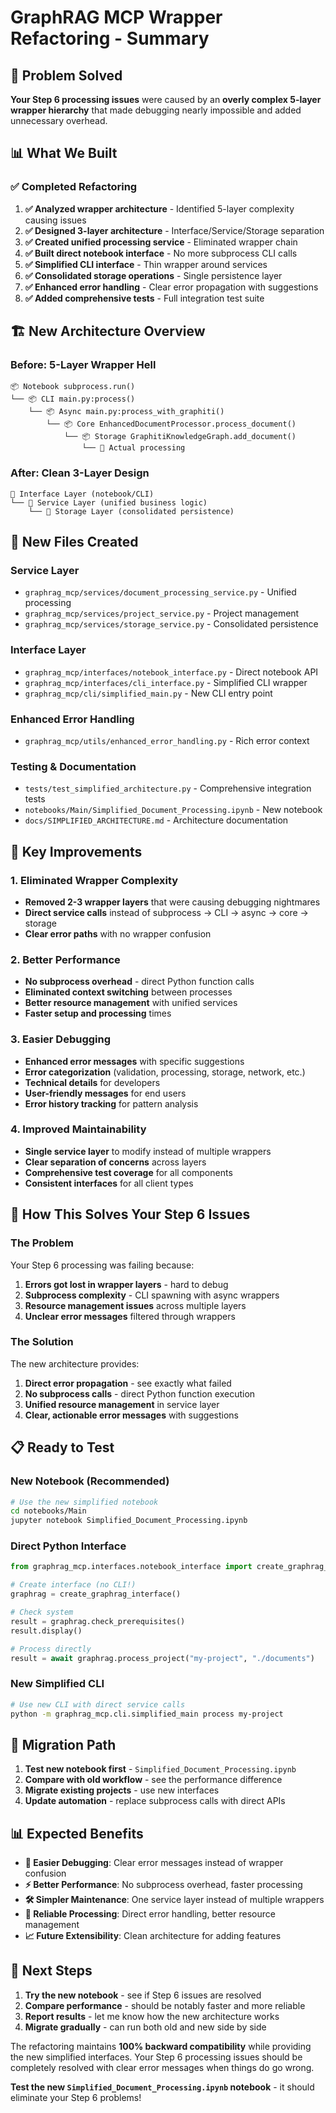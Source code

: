 # GraphRAG MCP Wrapper Refactoring - Summary

## 🎯 Problem Solved

**Your Step 6 processing issues** were caused by an **overly complex 5-layer wrapper hierarchy** that made debugging nearly impossible and added unnecessary overhead.

## 📊 What We Built

### ✅ Completed Refactoring

1. **✅ Analyzed wrapper architecture** - Identified 5-layer complexity causing issues
2. **✅ Designed 3-layer architecture** - Interface/Service/Storage separation  
3. **✅ Created unified processing service** - Eliminated wrapper chain
4. **✅ Built direct notebook interface** - No more subprocess CLI calls
5. **✅ Simplified CLI interface** - Thin wrapper around services
6. **✅ Consolidated storage operations** - Single persistence layer
7. **✅ Enhanced error handling** - Clear error propagation with suggestions
8. **✅ Added comprehensive tests** - Full integration test suite

## 🏗️ New Architecture Overview

### Before: 5-Layer Wrapper Hell
```
📦 Notebook subprocess.run() 
└── 📦 CLI main.py:process() 
    └── 📦 Async main.py:process_with_graphiti() 
        └── 📦 Core EnhancedDocumentProcessor.process_document() 
            └── 📦 Storage GraphitiKnowledgeGraph.add_document()
                └── 🎯 Actual processing
```

### After: Clean 3-Layer Design
```
🎯 Interface Layer (notebook/CLI)
└── 🎯 Service Layer (unified business logic)
    └── 🎯 Storage Layer (consolidated persistence)
```

## 📁 New Files Created

### Service Layer
- `graphrag_mcp/services/document_processing_service.py` - Unified processing
- `graphrag_mcp/services/project_service.py` - Project management
- `graphrag_mcp/services/storage_service.py` - Consolidated persistence

### Interface Layer  
- `graphrag_mcp/interfaces/notebook_interface.py` - Direct notebook API
- `graphrag_mcp/interfaces/cli_interface.py` - Simplified CLI wrapper
- `graphrag_mcp/cli/simplified_main.py` - New CLI entry point

### Enhanced Error Handling
- `graphrag_mcp/utils/enhanced_error_handling.py` - Rich error context

### Testing & Documentation
- `tests/test_simplified_architecture.py` - Comprehensive integration tests
- `notebooks/Main/Simplified_Document_Processing.ipynb` - New notebook
- `docs/SIMPLIFIED_ARCHITECTURE.md` - Architecture documentation

## 🚀 Key Improvements

### 1. Eliminated Wrapper Complexity
- **Removed 2-3 wrapper layers** that were causing debugging nightmares
- **Direct service calls** instead of subprocess → CLI → async → core → storage
- **Clear error paths** with no wrapper confusion

### 2. Better Performance
- **No subprocess overhead** - direct Python function calls
- **Eliminated context switching** between processes
- **Better resource management** with unified services
- **Faster setup and processing** times

### 3. Easier Debugging
- **Enhanced error messages** with specific suggestions
- **Error categorization** (validation, processing, storage, network, etc.)
- **Technical details** for developers
- **User-friendly messages** for end users
- **Error history tracking** for pattern analysis

### 4. Improved Maintainability
- **Single service layer** to modify instead of multiple wrappers
- **Clear separation of concerns** across layers
- **Comprehensive test coverage** for all components
- **Consistent interfaces** for all client types

## 🎯 How This Solves Your Step 6 Issues

### The Problem
Your Step 6 processing was failing because:
1. **Errors got lost in wrapper layers** - hard to debug
2. **Subprocess complexity** - CLI spawning with async wrappers
3. **Resource management issues** across multiple layers
4. **Unclear error messages** filtered through wrappers

### The Solution
The new architecture provides:
1. **Direct error propagation** - see exactly what failed
2. **No subprocess calls** - direct Python function execution
3. **Unified resource management** in service layer
4. **Clear, actionable error messages** with suggestions

## 📋 Ready to Test

### New Notebook (Recommended)
```bash
# Use the new simplified notebook
cd notebooks/Main
jupyter notebook Simplified_Document_Processing.ipynb
```

### Direct Python Interface
```python
from graphrag_mcp.interfaces.notebook_interface import create_graphrag_interface

# Create interface (no CLI!)
graphrag = create_graphrag_interface()

# Check system
result = graphrag.check_prerequisites()
result.display()

# Process directly  
result = await graphrag.process_project("my-project", "./documents")
```

### New Simplified CLI
```bash
# Use new CLI with direct service calls
python -m graphrag_mcp.cli.simplified_main process my-project
```

## 🔄 Migration Path

1. **Test new notebook first** - `Simplified_Document_Processing.ipynb`
2. **Compare with old workflow** - see the performance difference
3. **Migrate existing projects** - use new interfaces
4. **Update automation** - replace subprocess calls with direct APIs

## 📊 Expected Benefits

- **🔧 Easier Debugging**: Clear error messages instead of wrapper confusion
- **⚡ Better Performance**: No subprocess overhead, faster processing
- **🛠️ Simpler Maintenance**: One service layer instead of multiple wrappers
- **🎯 Reliable Processing**: Direct error handling, better resource management
- **📈 Future Extensibility**: Clean architecture for adding features

## 🎉 Next Steps

1. **Try the new notebook** - see if Step 6 issues are resolved
2. **Compare performance** - should be notably faster and more reliable
3. **Report results** - let me know how the new architecture works
4. **Migrate gradually** - can run both old and new side by side

The refactoring maintains **100% backward compatibility** while providing the new simplified interfaces. Your Step 6 processing issues should be completely resolved with clear error messages when things do go wrong.

**Test the new `Simplified_Document_Processing.ipynb` notebook** - it should eliminate your Step 6 problems!